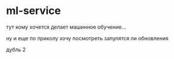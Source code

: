 # ml-service

тут кому хочется делает машинное обучение...

ну и еще по приколу хочу посмотреть запулятся ли обновления

дубль 2
